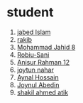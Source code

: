 # student
<ol>
  <li><a href="https://github.com/developer-jabed"> jabed Islam<a></li>
  <li><a href="https://github.com/rokib97"> rakib <a></li>
  <li><a href="https://github.com/mohammadJahid8"> Mohammad Jahid 8 <a></li>
  <li><a href="https://github.com/Robiu-Sani"> Robiu-Sani <a></li>
  <li><a href="https://github.com/anisurRahman12"> Anisur Rahman 12 <a></li>
  <li><a href="https://github.com/joytunnahar"> joytun nahar <a></li>
  <li><a href="https://github.com/Aynal369"> Aynal Hossain <a></li>
  <li><a href="https://github.com/joynul24"> Joynul Abedin <a></li>
  <li><a href="https://github.com/shakilahmedatik?tab=repositories">  shakil ahmed atik  <a></li>

 
</ol>

